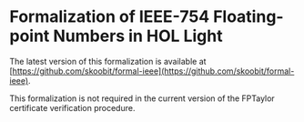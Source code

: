 Formalization of IEEE-754 Floating-point Numbers in HOL Light
=============================================================

The latest version of this formalization is available at
[https://github.com/skoobit/formal-ieee](https://github.com/skoobit/formal-ieee).

This formalization is not required in the current version of the
FPTaylor certificate verification procedure.